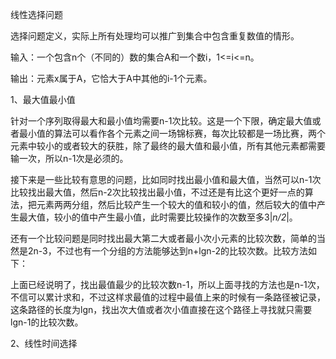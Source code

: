 线性选择问题

选择问题定义，实际上所有处理均可以推广到集合中包含重复数值的情形。

输入：一个包含n个（不同的）数的集合A和一个数i，1<=i<=n。

输出：元素x属于A，它恰大于A中其他的i-1个元素。


1、最大值最小值

针对一个序列取得最大和最小值均需要n-1次比较。这是一个下限，确定最大值或者最小值的算法可以看作各个元素之间一场锦标赛，每次比较都是一场比赛，两个元素中较小的或者较大的获胜，除了最终的最大值和最小值，所有其他元素都需要输一次，所以n-1次是必须的。

接下来是一些比较有意思的问题，比如同时找出最小值和最大值，当然可以n-1次比较找出最大值，然后n-2次比较找出最小值，不过还是有比这个更好一点的算法，把元素两两分组，然后比较产生一个较大的值和较小的值，然后较大的值中产生最大值，较小的值中产生最小值，此时需要比较操作的次数至多3|_n/2_|。

还有一个比较问题是同时找出最大第二大或者最小次小元素的比较次数，简单的当然是2n-3，不过也有一个分组的方法能够达到n+lgn-2的比较次数。比较方法如下：

上面已经说明了，找出最值最少的比较次数n-1，所以上面寻找的方法也是n-1次，不信可以累计求和，不过这样求最值的过程中最值上来的时候有一条路径被记录，这条路径的长度为lgn，找出次大值或者次小值直接在这个路径上寻找就只需要lgn-1的比较次数。

2、线性时间选择